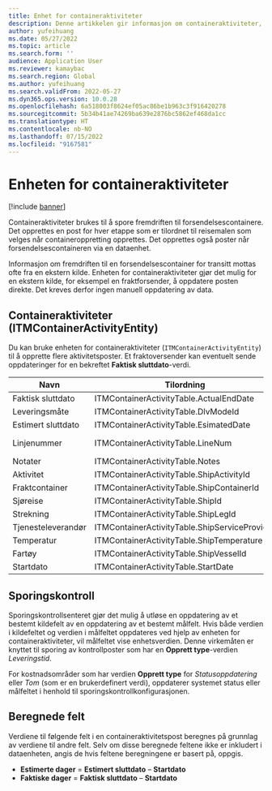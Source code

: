 ```yaml
---
title: Enhet for containeraktiviteter
description: Denne artikkelen gir informasjon om containeraktiviteter, som brukes til å spore fremdriften til forsendelsescontainere.
author: yufeihuang
ms.date: 05/27/2022
ms.topic: article
ms.search.form: ''
audience: Application User
ms.reviewer: kamaybac
ms.search.region: Global
ms.author: yufeihuang
ms.search.validFrom: 2022-05-27
ms.dyn365.ops.version: 10.0.28
ms.openlocfilehash: 6a518003f8624ef05ac86be1b963c3f916420278
ms.sourcegitcommit: 5b34b41ae74269ba639e2876bc5862ef468da1cc
ms.translationtype: HT
ms.contentlocale: nb-NO
ms.lasthandoff: 07/15/2022
ms.locfileid: "9167581"
---
```

# <a name="container-activities-entity"></a>Enheten for containeraktiviteter

[!include [banner](../includes/banner.md)]

Containeraktiviteter brukes til å spore fremdriften til forsendelsescontainere. Det opprettes en post for hver etappe som er tilordnet til reisemalen som velges når containeroppretting opprettes. Det opprettes også poster når forsendelsescontaineren via en dataenhet.

Informasjon om fremdriften til en forsendelsescontainer for transitt mottas ofte fra en ekstern kilde. Enheten for containeraktiviteter gjør det mulig for en ekstern kilde, for eksempel en fraktforsender, å oppdatere posten direkte. Det kreves derfor ingen manuell oppdatering av data.

## <a name="container-activities-itmcontaineractivityentity"></a>Containeraktiviteter (ITMContainerActivityEntity)

Du kan bruke enheten for containeraktiviteter (`ITMContainerActivityEntity`) til å opprette flere aktivitetsposter. Et fraktoversender kan eventuelt sende oppdateringer for en bekreftet **Faktisk sluttdato**-verdi.

| Navn | Tilordning | Datatype | Nøkkel | Obligatorisk |
|---|---|---|---|---|
| Faktisk sluttdato | ITMContainerActivityTable.ActualEndDate | Dato/klokkeslett | Nei | Nei |
| Leveringsmåte | ITMContainerActivityTable.DlvModeId | Nvarchar(10) | Nei | Nei |
| Estimert sluttdato | ITMContainerActivityTable.EsimatedDate | Dato/klokkeslett | Nei | Nei |
| Linjenummer | ITMContainerActivityTable.LineNum | Numeric(32, 16) | **Ja** | Nei |
| Notater | ITMContainerActivityTable.Notes | nvarchar(MAX) | Nei | Nei |
| Aktivitet | ITMContainerActivityTable.ShipActivityId | Nvarchar(10) | Nei | **Ja** |
| Fraktcontainer | ITMContainerActivityTable.ShipContainerId | Nvarchar(20) | **Ja** | **Ja** |
| Sjøreise | ITMContainerActivityTable.ShipId | Nvarchar(20) | **Ja** | **Ja** |
| Strekning | ITMContainerActivityTable.ShipLegId | Nvarchar(20) | Nei | **Ja** |
| Tjenesteleverandør | ITMContainerActivityTable.ShipServiceProvider | Nvarchar(20) | Nei | Nei |
| Temperatur | ITMContainerActivityTable.ShipTemperature | Numeric(32, 6) | Nei | Nei |
| Fartøy | ITMContainerActivityTable.ShipVesselId | Nvarchar(20) | Nei | Nei |
| Startdato | ITMContainerActivityTable.StartDate | Dato/klokkeslett | Nei | Nei |

## <a name="tracking-control"></a>Sporingskontroll

Sporingskontrollsenteret gjør det mulig å utløse en oppdatering av et bestemt kildefelt av en oppdatering av et bestemt målfelt. Hvis både verdien i kildefeltet og verdien i målfeltet oppdateres ved hjelp av enheten for containeraktiviteter, vil målfeltet vise enhetsverdien. Denne virkemåten er knyttet til sporing av kontrollposter som har en **Opprett type**-verdien *Leveringstid*.

For kostnadsområder som har verdien **Opprett type** for *Statusoppdatering* eller *Tom* (som er en brukerdefinert verdi), oppdaterer systemet status eller målfeltet i henhold til sporingskontrollkonfigurasjonen.

## <a name="calculated-fields"></a>Beregnede felt

Verdiene til følgende felt i en containeraktivitetspost beregnes på grunnlag av verdiene til andre felt. Selv om disse beregnede feltene ikke er inkludert i dataenheten, angis de hvis feltene beregningene er basert på, oppgis.

- **Estimerte dager** = **Estimert sluttdato** – **Startdato**
- **Faktiske dager** = **Faktisk sluttdato** – **Startdato**
